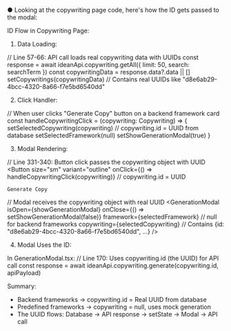 ● Looking at the copywriting page code, here's how the ID gets passed to the modal:

  ID Flow in Copywriting Page:

  1. Data Loading:

  // Line 57-66: API call loads real copywriting data with UUIDs
  const response = await ideanApi.copywriting.getAll({
    limit: 50,
    search: searchTerm
  })
  const copywritingData = response.data?.data || []
  setCopywritings(copywritingData)  // Contains real UUIDs like "d8e6ab29-4bcc-4320-8a66-f7e5bd6540dd"

  2. Click Handler:

  // When user clicks "Generate Copy" button on a backend framework card
  const handleCopywritingClick = (copywriting: Copywriting) => {
    setSelectedCopywriting(copywriting)  // copywriting.id = UUID from database
    setSelectedFramework(null)
    setShowGenerationModal(true)
  }

  3. Modal Rendering:

  // Line 331-340: Button click passes the copywriting object with UUID
  <Button
    size="sm"
    variant="outline"
    onClick={() => handleCopywritingClick(copywriting)}  // copywriting.id = UUID
  >
    Generate Copy
  </Button>

  // Modal receives the copywriting object with real UUID
  <GenerationModal
    isOpen={showGenerationModal}
    onClose={() => setShowGenerationModal(false)}
    framework={selectedFramework}        // null for backend frameworks
    copywriting={selectedCopywriting}    // Contains {id: "d8e6ab29-4bcc-4320-8a66-f7e5bd6540dd", ...}
  />

  4. Modal Uses the ID:

  In GenerationModal.tsx:
  // Line 170: Uses copywriting.id (the UUID) for API call
  const response = await ideanApi.copywriting.generate(copywriting.id, apiPayload)

  Summary:
  - Backend frameworks → copywriting.id = Real UUID from database
  - Predefined frameworks → copywriting = null, uses mock generation
  - The UUID flows: Database → API response → setState → Modal → API call